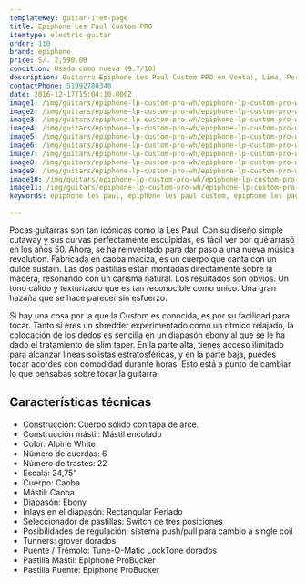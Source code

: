 ```yaml
---
templateKey: guitar-item-page
title: Epiphone Les Paul Custom PRO
itemtype: electric-guitar
order: 110
brand: epiphone
price: S/. 2,590.00
condition: Usada como nueva (9.7/10)
description: Guitarra Epiphone Les Paul Custom PRO en Venta!, Lima, Peru
contactPhone: 51992780348
date: 2016-12-17T15:04:10.000Z
image1: /img/guitars/epiphone-lp-custom-pro-wh/epiphone-lp-custom-pro-wh-01.jpg
image2: /img/guitars/epiphone-lp-custom-pro-wh/epiphone-lp-custom-pro-wh-02.jpg
image3: /img/guitars/epiphone-lp-custom-pro-wh/epiphone-lp-custom-pro-wh-03.jpg
image4: /img/guitars/epiphone-lp-custom-pro-wh/epiphone-lp-custom-pro-wh-04.jpg
image5: /img/guitars/epiphone-lp-custom-pro-wh/epiphone-lp-custom-pro-wh-05.jpg
image6: /img/guitars/epiphone-lp-custom-pro-wh/epiphone-lp-custom-pro-wh-06.jpg
image7: /img/guitars/epiphone-lp-custom-pro-wh/epiphone-lp-custom-pro-wh-07.jpg
image8: /img/guitars/epiphone-lp-custom-pro-wh/epiphone-lp-custom-pro-wh-08.jpg
image9: /img/guitars/epiphone-lp-custom-pro-wh/epiphone-lp-custom-pro-wh-09.jpg
image10: /img/guitars/epiphone-lp-custom-pro-wh/epiphone-lp-custom-pro-wh-10.jpg
image11: /img/guitars/epiphone-lp-custom-pro-wh/epiphone-lp-custom-pro-wh-11.jpg
keywords: epiphone les paul, epiphone les paul custom, epiphone les paul custom pro

---
```


Pocas guitarras son tan icónicas como la Les Paul. Con su diseño simple cutaway y sus curvas perfectamente esculpidas, es fácil ver por qué arrasó en los años 50. Ahora, se ha reinventado para dar paso a una nueva música revolution. Fabricada en caoba maciza, es un cuerpo que canta con un dulce sustain. Las dos pastillas están montadas directamente sobre la madera, resonando con un carisma natural. Los resultados son obvios. Un tono cálido y texturizado que es tan reconocible como único. Una gran hazaña que se hace parecer sin esfuerzo.

Si hay una cosa por la que la Custom es conocida, es por su facilidad para tocar. Tanto si eres un shredder experimentado como un rítmico relajado, la colocación de los dedos es sencilla en un diapasón ebony al que se le ha dado el tratamiento de slim taper. En la parte alta, tienes acceso ilimitado para alcanzar líneas solistas estratosféricas, y en la parte baja, puedes tocar acordes con comodidad durante horas. Esto está a punto de cambiar lo que pensabas sobre tocar la guitarra.

## Características técnicas

* Construcción: Cuerpo sólido con tapa de arce.
* Construcción mástil: Mástil encolado
* Color: Alpine White
* Número de cuerdas: 6
* Número de trastes: 22
* Escala: 24,75"
* Cuerpo: Caoba
* Mástil: Caoba
* Diapasón: Ebony
* Inlays en el diapasón: Rectangular Perlado
* Seleccionador de pastillas: Switch de tres posiciones
* Posibilidades de regulación: sistema push/pull para cambio a single coil
* Tunners: grover dorados
* Puente / Trémolo: Tune-O-Matic LockTone dorados
* Pastilla Mastil: Epiphone ProBucker
* Pastilla Puente: Epiphone ProBucker